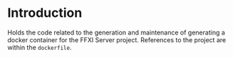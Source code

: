 # Introduction

Holds the code related to the generation and maintenance of generating a docker container for the FFXI Server project.  References to the project are within the `dockerfile`.